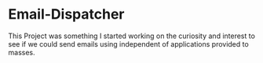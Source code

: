 # Email-Dispatcher
This Project was something I started working on the curiosity and interest to see if we could send emails using independent of applications provided to masses.
